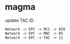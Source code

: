 # magma

update TAC ID
```
Network -> EPC -> MCC -> 659
Network -> EPC -> MNC -> 05
Network -> EPC -> TAC -> 11
```
